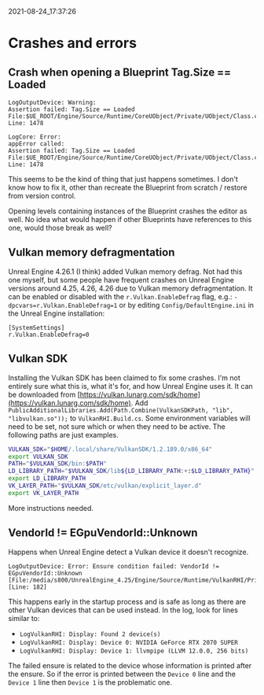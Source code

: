 2021-08-24_17:37:26

# Crashes and errors

##  Crash when opening a Blueprint Tag.Size == Loaded
```
LogOutputDevice: Warning:
Assertion failed: Tag.Size == Loaded
File:$UE_ROOT/Engine/Source/Runtime/CoreUObject/Private/UObject/Class.cpp
Line: 1478

LogCore: Error:
appError called:
Assertion failed: Tag.Size == Loaded File:$UE_ROOT/Engine/Source/Runtime/CoreUObject/Private/UObject/Class.cpp
Line: 1478
```

This seems to be the kind of thing that just happens sometimes. I don't know how to fix it, other than recreate the Blueprint from scratch / restore from version control.

Opening levels containing instances of the Blueprint crashes the editor as well.
No idea what would happen if other Blueprints have references to this one, would those break as well?


## Vulkan memory defragmentation

Unreal Engine 4.26.1 (I think) added Vulkan memory defrag.
Not had this one myself, but some people have frequent crashes on Unreal Engine versions around 4.25, 4.26, 4.26 due to Vulkan memory defragmentation.
It can be enabled or disabled with the `r.Vulkan.EnableDefrag` flag, e.g.:
`-dpcvars=r.Vulkan.EnableDefrag=1`
or by editing `Config/DefaultEngine.ini` in the Unreal Engine installation:
```
[SystemSettings]
r.Vulkan.EnableDefrag=0
```

## Vulkan SDK

Installing the Vulkan SDK has been claimed to fix some crashes.
I'm not entirely sure what this is, what it's for, and how Unreal Engine uses it.
It can be downloaded from [https://vulkan.lunarg.com/sdk/home](https://vulkan.lunarg.com/sdk/home).
Add `PublicAdditionalLibraries.Add(Path.Combine(VulkanSDKPath, "lib", "libvulkan.so"));` to `VulkanRHI.Build.cs`.
Some environment variables will need to be set, not sure which or when they need to be active.
The following paths are just examples.
```bash
VULKAN_SDK="$HOME/.local/share/VulkanSDK/1.2.189.0/x86_64"
export VULKAN_SDK
PATH="$VULKAN_SDK/bin:$PATH"
LD_LIBRARY_PATH="$VULKAN_SDK/lib${LD_LIBRARY_PATH:+:$LD_LIBRARY_PATH}"
export LD_LIBRARY_PATH
VK_LAYER_PATH="$VULKAN_SDK/etc/vulkan/explicit_layer.d"
export VK_LAYER_PATH
```
More instructions needed.

## VendorId != EGpuVendorId::Unknown

Happens when Unreal Engine detect a Vulkan device it doesn't recognize.
```
LogOutputDevice: Error: Ensure condition failed: VendorId != EGpuVendorId::Unknown [File:/media/s800/UnrealEngine_4.25/Engine/Source/Runtime/VulkanRHI/Private/VulkanDevice.cpp] [Line: 182]

```

This happens early in the startup process and is safe as long as there are other Vulkan devices that can be used instead.
In the log, look for lines similar to:
- `LogVulkanRHI: Display: Found 2 device(s)`
- `LogVulkanRHI: Display: Device 0: NVIDIA GeForce RTX 2070 SUPER`
- `LogVulkanRHI: Display: Device 1: llvmpipe (LLVM 12.0.0, 256 bits)`

The failed ensure is related to the device whose information is printed after the ensure.
So if the error is printed between the `Device 0` line and the `Device 1` line then `Device 1` is the problematic one.

